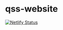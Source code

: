 # qss-website

[![Netlify Status](https://api.netlify.com/api/v1/badges/2a4cd25e-acbf-4f97-b59c-b805b8cac23f/deploy-status)](https://app.netlify.com/sites/qss-staging/deploys)
